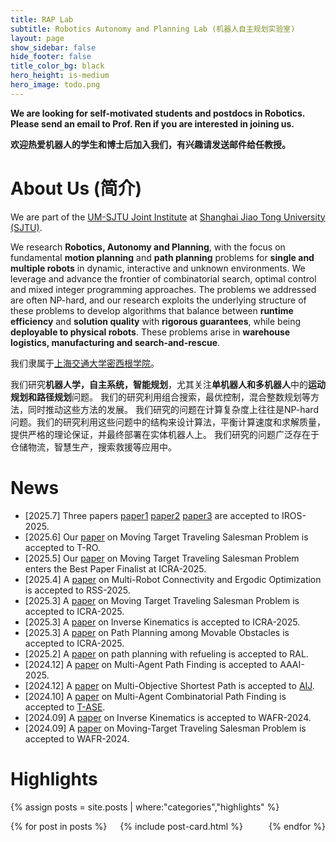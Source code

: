 ```yaml
---
title: RAP Lab
subtitle: Robotics Autonomy and Planning Lab (机器人自主规划实验室)
layout: page
show_sidebar: false
hide_footer: false
title_color_bg: black
hero_height: is-medium
hero_image: todo.png
---
```


<script async src="https://www.googletagmanager.com/gtag/js?id=G-D9QZD7Y8D0"></script>
<script>
  window.dataLayer = window.dataLayer || [];
  function gtag(){dataLayer.push(arguments);}
  gtag('js', new Date());

  gtag('config', 'G-D9QZD7Y8D0');
</script>

**We are looking for self-motivated students and postdocs in Robotics. Please send an email to Prof. Ren if you are interested in joining us.**

**欢迎热爱机器人的学生和博士后加入我们，有兴趣请发送邮件给任教授。**

# About Us (简介)

We are part of the [UM-SJTU Joint Institute](https://www.ji.sjtu.edu.cn/) at [Shanghai Jiao Tong University (SJTU)](https://www.sjtu.edu.cn/).

We research **Robotics, Autonomy and Planning**, with the focus on fundamental **motion planning** and **path planning** problems for **single and multiple robots** in dynamic, interactive and unknown environments.
We leverage and advance the frontier of combinatorial search, optimal control and mixed integer programming approaches.
The problems we addressed are often NP-hard, and our research exploits the underlying structure of these problems to develop algorithms that balance between **runtime efficiency** and **solution quality** with **rigorous guarantees**, while being **deployable to physical robots**.
These problems arise in **warehouse logistics, manufacturing and search-and-rescue**.

我们隶属于[上海交通大学](https://www.sjtu.edu.cn/)[密西根学院](https://www.ji.sjtu.edu.cn/)。

我们研究**机器人学，自主系统，智能规划**，尤其关注**单机器人和多机器人**中的**运动规划和路径规划**问题。
我们的研究利用组合搜索，最优控制，混合整数规划等方法，同时推动这些方法的发展。
我们研究的问题在计算复杂度上往往是NP-hard问题。我们的研究利用这些问题中的结构来设计算法，平衡计算速度和求解质量，提供严格的理论保证，并最终部署在实体机器人上。
我们研究的问题广泛存在于仓储物流，智慧生产，搜索救援等应用中。


# News

* \[2025.7\] Three papers [paper1](https://rap-lab.github.io/documents/publications/2025_IROS_MCPFTT_XuemianWu.pdf) [paper2](https://rap-lab.github.io/documents/publications/2025_IROS_ESPC_YongceLiu.pdf) [paper3](https://rap-lab.github.io/documents/publications/2025_IROS_MAMP_MICP_ShizheZhao.pdf) are accepted to IROS-2025.
* \[2025.6\] Our [paper](https://rap-lab.github.io/documents/publications/2025_TRO_Cstar_Allen.pdf) on Moving Target Traveling Salesman Problem is accepted to T-RO.
* \[2025.5\] Our [paper](https://rap-lab.github.io/documents/publications/2025_ICRA_MTTSP3D_Anoop.pdf) on Moving Target Traveling Salesman Problem enters the Best Paper Finalist at ICRA-2025.
* \[2025.4\] A [paper](https://rap-lab.github.io/documents/publications/2025_RSS_IMEC_YongceLiu_cam.pdf) on Multi-Robot Connectivity and Ergodic Optimization is accepted to RSS-2025.
* \[2025.3\] A [paper](https://rap-lab.github.io/documents/publications/2025_ICRA_MTTSP3D_Anoop.pdf) on Moving Target Traveling Salesman Problem is accepted to ICRA-2025.
* \[2025.3\] A [paper](https://rap-lab.github.io/documents/publications/2025_ICRA_PDOMP_YuChen.pdf) on Inverse Kinematics is accepted to ICRA-2025.
* \[2025.3\] A [paper](https://rap-lab.github.io/documents/publications/2025_ICRA_PAMO.pdf) on Path Planning among Movable Obstacles is accepted to ICRA-2025.
* \[2025.2\] A [paper](https://rap-lab.github.io/documents/publications/2025_RAL_Refuel_ShizheZhao.pdf) on path planning with refueling is accepted to RAL.
* \[2024.12\] A [paper](https://rap-lab.github.io/documents/publications/2025_AAAI_LSRP_ShuaiZhou.pdf) on Multi-Agent Path Finding is accepted to AAAI-2025.
* \[2024.12\] A [paper](https://rap-lab.github.io/documents/publications/2024_AIJ_EMOA.pdf) on Multi-Objective Shortest Path is accepted to [AIJ](https://doi.org/10.1016/j.artint.2024.104260).
* \[2024.10\] A [paper](https://rap-lab.github.io/documents/publications/2024_TASE_AKstar_CBSSAPX.pdf) on Multi-Agent Combinatorial Path Finding is accepted to [T-ASE](https://doi.org/10.1109/TASE.2024.3466183).
* \[2024.09\] A [paper](https://rap-lab.github.io/documents/publications/2024_WAFR_PDO_YuChen_cam.pdf) on Inverse Kinematics is accepted to WAFR-2024.
* \[2024.09\] A [paper](https://rap-lab.github.io/documents/publications/2024_WAFR_MT-TSP-O_Anoop_cam.pdf) on Moving-Target Traveling Salesman Problem is accepted to WAFR-2024.

# Highlights

{% assign posts = site.posts | where:"categories","highlights" %}
<div class="columns is-multiline">
    {% for post in posts %}
    <div class="column is-3-desktop is-6-tablet">
        {% include post-card.html %}
    </div>
    {% endfor %}
</div>
